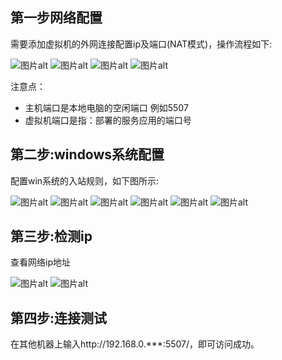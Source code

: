 ## 第一步网络配置

需要添加虚拟机的外网连接配置ip及端口(NAT模式)，操作流程如下:

<img src="article/运维/picture/img48.png" alt="图片alt" title="img48.png">
<img src="article/运维/picture/img49.png" alt="图片alt" title="img49.png">
<img src="article/运维/picture/img50.png" alt="图片alt" title="img50.png">
<img src="article/运维/picture/img51.png" alt="图片alt" title="img51.png">

注意点：

- 主机端口是本地电脑的空闲端口  例如5507
- 虚拟机端口是指：部署的服务应用的端口号

## 第二步:windows系统配置

配置win系统的入站规则，如下图所示:

<img src="article/运维/picture/img52.png" alt="图片alt" title="img52.png">
<img src="article/运维/picture/img53.png" alt="图片alt" title="img53.png">
<img src="article/运维/picture/img54.png" alt="图片alt" title="img54.png">
<img src="article/运维/picture/img55.png" alt="图片alt" title="img55.png">
<img src="article/运维/picture/img56.png" alt="图片alt" title="img56.png">
<img src="article/运维/picture/img57.png" alt="图片alt" title="img57.png">

## 第三步:检测ip

查看网络ip地址

<img src="article/运维/picture/img58.png" alt="图片alt" title="img58.png">
<img src="article/运维/picture/img59.png" alt="图片alt" title="img59.png">

## 第四步:连接测试

在其他机器上输入http://192.168.0.***:5507/，即可访问成功。